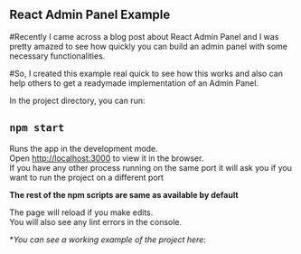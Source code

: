 ## React Admin Panel Example

#Recently I came across a blog post about React Admin Panel and I was pretty amazed to see how quickly you can build an admin panel with some necessary functionalities.

#So, I created this example real quick to see how this works and also can help others to get a  readymade implementation of an Admin Panel.

In the project directory, you can run:

## `npm start`
Runs the app in the development mode.<br>
Open [http://localhost:3000](http://localhost:3000) to view it in the browser.<br>
If you have any other process running on the same port it will ask you if you want to run the project on a different port

**The rest of the npm scripts are same as available by default**

The page will reload if you make edits.<br>
You will also see any lint errors in the console.

**You can see a working example of the project here:*
